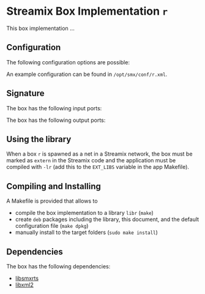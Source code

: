 # Streamix Box Implementation `r`

This box implementation ...

## Configuration

The following configuration options are possible:

An example configuration can be found in `/opt/smx/conf/r.xml`.

## Signature

The box has the following input ports:

The box has the following output ports:

## Using the library

When a box `r` is spawned as a net in a Streamix network, the box must
be marked as `extern` in the Streamix code and the application must be compiled
with `-lr` (add this to the `EXT_LIBS` variable in the app Makefile).

## Compiling and Installing

A Makefile is provided that allows to
 - compile the box implementation to a library `libr` (`make`)
 - create `deb` packages including the library, this document, and the default configuration file (`make dpkg`)
 - manually install to the target folders (`sudo make install`)

## Dependencies

The box has the following dependencies:
 - [libsmxrts](https://github.com/moiri/streamix-rts)
 - [libxml2](http://xmlsoft.org/)
